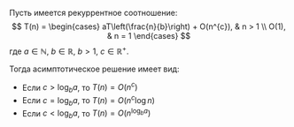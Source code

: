 Пусть имеется рекуррентное соотношение:
$$
T(n) =
\begin{cases}
aT\left(\frac{n}{b}\right) + O(n^{c}), & n > 1 \\
O(1), & n = 1
\end{cases}
$$
где $a \in \mathbb{N}$, $b \in \mathbb{R}$, $b > 1$, $c \in \mathbb{R}^{+}$.

Тогда асимптотическое решение имеет вид:

- Если $c > \log_{b}a$, то $T(n) = O(n^{c})$
- Если $c = \log_{b}a$, то $T(n) = O(n^{c} \log n)$
- Если $c < \log_{b}a$, то $T(n) = O(n^{\log_{b}a})$